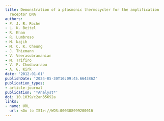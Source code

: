 ```yaml
---
title: Demonstration of a plasmonic thermocycler for the amplification of human androgen
  receptor DNA
authors:
- P. J. R. Roche
- L. K. Beitel
- R. Khan
- R. Lumbroso
- M. Najih
- M. C. K. Cheung
- J. Thiemann
- V. Veerasubramanian
- M. Trifiro
- V. P. Chodavarapu
- A. G. Kirk
date: '2012-01-01'
publishDate: '2024-05-30T16:09:45.664386Z'
publication_types:
- article-journal
publication: '*Analyst*'
doi: 10.1039/c2an35692a
links:
- name: URL
  url: <Go to ISI>://WOS:000308099200016
---
```

